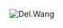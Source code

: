 ![Del.Wang](https://github.com/idootop/idootop/assets/35302658/3b3b07ce-6c19-453e-81f4-942a755c04d4)
